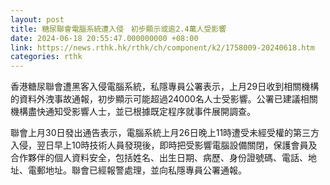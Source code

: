 ```yaml
---
layout: post
title: 糖尿聯會電腦系統遭入侵　初步顯示或逾2.4萬人受影響
date: 2024-06-18 20:55:47.000000000 +08:00
link: https://news.rthk.hk/rthk/ch/component/k2/1758009-20240618.htm
categories: rthk
---
```


香港糖尿聯會遭黑客入侵電腦系統，私隱專員公署表示，上月29日收到相關機構的資料外洩事故通報，初步顯示可能超過24000名人士受影響。公署已建議相關機構盡快通知受影響人士，並已根據既定程序就事件展開調查。

聯會上月30日發出通告表示，電腦系統上月26日晚上11時遭受未經受權的第三方入侵，翌日早上10時技術人員發現後，即時把受影響電腦設備關閉，保護會員及合作夥伴的個人資料安全，包括姓名、出生日期、病歷、身份證號碼、電話、地址、電郵地址。聯會已經報警處理，並向私隱專員公署通報。
